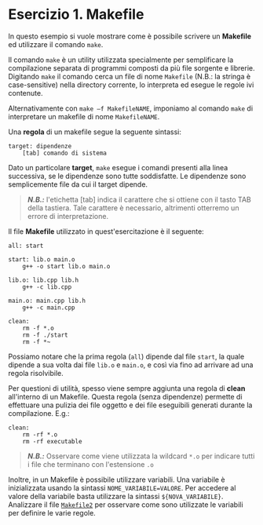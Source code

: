 # Esercizio 1. Makefile

In questo esempio si vuole mostrare come è possibile scrivere un **Makefile** ed utilizzare il comando ``make``.

Il comando ``make`` è un utility utilizzata specialmente per semplificare la compilazione separata di programmi composti da più file sorgente e librerie.
Digitando ``make`` il comando cerca un file di nome ``Makefile`` (N.B.: la stringa è case-sensitive) nella directory corrente, lo interpreta ed esegue le regole ivi contenute.

Alternativamente con ``make –f MakefileNAME``, imponiamo al comando ``make`` di interpretare un makefile di nome ``MakefileNAME``.

Una **regola** di un makefile segue la seguente sintassi:

```make
target: dipendenze
	[tab] comando di sistema
```

Dato un particolare **target**, ``make`` esegue i comandi presenti alla linea successiva, se le dipendenze sono tutte soddisfatte.
Le dipendenze sono semplicemente file da cui il target dipende. 

> **_N.B.:_** l'etichetta [tab] indica il carattere che si ottiene con il tasto TAB della tastiera. Tale carattere è necessario, altrimenti otterremo un errore di interpretazione.

Il file **Makefile** utilizzato in quest'esercitazione è il seguente:

```make
all: start

start: lib.o main.o
	g++ -o start lib.o main.o

lib.o: lib.cpp lib.h
	g++ -c lib.cpp

main.o: main.cpp lib.h
	g++ -c main.cpp

clean:
	rm -f *.o
	rm -f ./start
	rm -f *~
```

Possiamo notare che la prima regola (``all``) dipende dal file ``start``, la quale dipende a sua volta dai file ``lib.o`` e ``main.o``, e così via fino ad arrivare ad una regola risolvibile.

Per questioni di utilità, spesso viene sempre aggiunta una regola di **clean** all'interno di un Makefile. Questa regola (senza dipendenze) permette di effettuare una pulizia dei file oggetto e dei file eseguibili generati durante la compilazione. E.g.:

```make
clean:
	rm -rf *.o
   	rm -rf executable
```
> **_N.B.:_** Osservare come viene utilizzata la wildcard ``*.o`` per indicare tutti i file che terminano con l'estensione ``.o``

Inoltre, in un Makefile è possibile utilizzare variabili. Una variabile è inizializzata usando la sintassi ``NOME_VARIABILE=VALORE``. Per accedere al valore della variabile basta utilizzare la sintassi ``${NOVA_VARIABILE}``.
Analizzare il file [``Makefile2``](Makefile2) per osservare come sono utilizzate le variabili per definire le varie regole.

